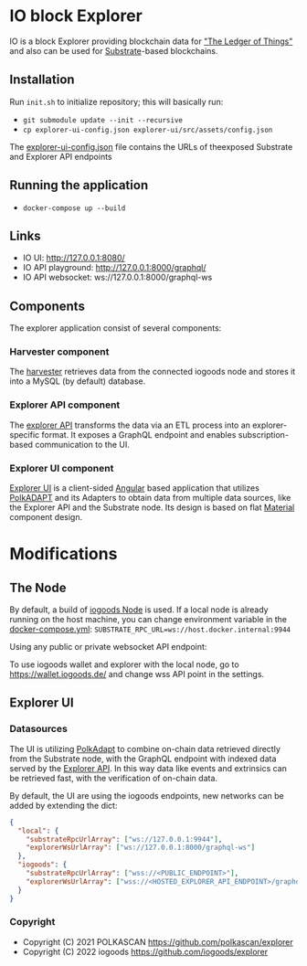# IO block Explorer

IO is a block Explorer providing blockchain data for ["The Ledger of Things"](https://github.com/iogoods/3DP) and also can be used for
[Substrate](https://github.com/paritytech/substrate)-based blockchains.

## Installation
Run `init.sh` to initialize repository; this will basically run:
  * `git submodule update --init --recursive`  
  * `cp explorer-ui-config.json explorer-ui/src/assets/config.json`

The [explorer-ui-config.json](https://github.com/iogoods/explorer/blob/main/explorer-ui-config.json) file contains 
the URLs of theexposed Substrate and Explorer API endpoints

## Running the application
* `docker-compose up --build`

## Links
* IO UI: http://127.0.0.1:8080/
* IO API playground: http://127.0.0.1:8000/graphql/
* IO API websocket: ws://127.0.0.1:8000/graphql-ws

## Components

The explorer application consist of several components:

### Harvester component

The [harvester](https://github.com/iogoods/harvester) retrieves data from the connected 
iogoods node and stores it into a MySQL (by default) database.

### Explorer API component

The [explorer API](https://github.com/iogoods/explorer-api) transforms the data via an ETL process into an 
explorer-specific format. It exposes a GraphQL endpoint and enables subscription-based communication to the UI.

### Explorer UI component

[Explorer UI](https://github.com/iogoods/explorer-ui) is a client-sided [Angular](https://angular.io/) based application that utilizes 
[PolkADAPT](https://github.com/polkascan/polkadapt) and its Adapters to obtain data from multiple data sources, like 
the Explorer API and the Substrate node. Its design is based on flat [Material](https://material.angular.io/) component 
design.

# Modifications

## The Node
By default, a build of [iogoods Node](https://github.com/iogoods/3DP) is 
used. If a local node is already running on the host machine, you can change
environment variable in the [docker-compose.yml](https://github.com/iogoods/explorer/blob/main/docker-compose.yml):
`SUBSTRATE_RPC_URL=ws://host.docker.internal:9944`

Using any public or private websocket API endpoint:

To use iogoods wallet and explorer with the local node, go to https://wallet.iogoods.de/ and change wss API point in the settings. 

## Explorer UI 

### Datasources

The UI is utilizing [PolkAdapt](https://github.com/polkascan/polkadapt) to combine on-chain data retrieved directly from the Substrate node, with the GraphQL endpoint with indexed data served by the [Explorer API](https://github.com/polkascan/explorer-api). In this way data like events and extrinsics can be retrieved fast, with the verification of on-chain data.


By default, the UI are using the iogoods endpoints, new networks can be added by extending the dict:

```json
{
  "local": {
    "substrateRpcUrlArray": ["ws://127.0.0.1:9944"],
    "explorerWsUrlArray": ["ws://127.0.0.1:8000/graphql-ws"]
  },
  "iogoods": {
    "substrateRpcUrlArray": ["wss://<PUBLIC_ENDPOINT>"],
    "explorerWsUrlArray": ["wss://<HOSTED_EXPLORER_API_ENDPOINT>/graphql-ws"]
  }
}
```
### Copyright 
- Copyright (C) 2021 POLKASCAN https://github.com/polkascan/explorer
- Copyright (C) 2022 iogoods https://github.com/iogoods/explorer
